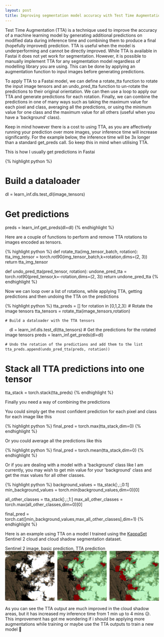 ```yaml
---
layout: post
title: Improving segmentation model accuracy with Test Time Augmentation
---
```

Test Time Augmentation (TTA) is a technique used to improve the accuracy of a machine learning model by generating additional predictions on modified data during inference time and combining them to produce a final (hopefully improved) prediction. TTA is useful when the model is underperforming and cannot be directly improved. While TTA is available in Fastai it does not yet work for segmentation. However, it is possible to manually implement TTA for any segmentation model regardless of modelling library you are using. This can be done by applying an augmentation function to input images before generating predictions.

To apply TTA to a Fastai model, we can define a rotate_tta function to rotate the input image tensors and an undo_pred_tta function to un-rotate the predictions to their original orientation. We can then use a loop to apply our TTA and generate predictions for each rotation. Finally, we can combine the predictions in one of many ways such as taking the maximum value for each pixel and class, averaging all the predictions, or using the minimum value for one class and the maximum value for all others (useful when you have a 'background' class).

Keep in mind however there is a cost to using TTA, as you are affectively running your prediction over more images, your inference time will increase significantly. For the example below, the inference time will be 3x longer than a standard get_preds call. So keep this in mind when utilising TTA.

This is how I usually get predictions in Fastai

{% highlight python %}
# Build a dataloader
dl = learn_inf.dls.test_dl(image_tensors)
# Get predictions
preds  = learn_inf.get_preds(dl=dl)
{% endhighlight %}

Here are a couple of functions to perform and remove TTA rotations to images encoded as tensors.

{% highlight python %}
def rotate_tta(img_tensor_batch, rotation):
    tta_img_tensor = torch.rot90(img_tensor_batch,k=rotation,dims=(2, 3))
    return tta_img_tensor

def undo_pred_tta(pred_tensor, rotation):
        undone_pred_tta = torch.rot90(pred_tensor,k=-rotation,dims=(2, 3))
        return undone_pred_tta
{% endhighlight %}

Now we can loop over a list of rotations, while applying TTA, getting predictions and then undoing the TTA on the predictions

{% highlight python %}
tta_preds = []
for rotation in [0,1,2,3]:
    # Rotate the image tensors
    tta_tensors = rotate_tta(image_tensors,rotation)

    # Build a dataloader with the TTA tensors
    dl = learn_inf.dls.test_dl(tta_tensors)
    # Get the predictions for the rotated image tensors
    preds  = learn_inf.get_preds(dl=dl)

    # Undo the rotation of the predictions and add them to the list
    tta_preds.append(undo_pred_tta(preds, rotation))

# Stack all TTA predictions into one tensor
tta_stack = torch.stack(tta_preds)
{% endhighlight %}

Finally you need a way of combining the predictions  

You could simply get the most confident prediction for each pixel and class for each image like this

{% highlight python %}
final_pred = torch.max(tta_stack,dim=0)
{% endhighlight %}

Or you could average all the predictions like this

{% highlight python %}
final_pred = torch.mean(tta_stack,dim=0)
{% endhighlight %}

Or if you are dealing with a model with a 'background' class like I am currently, you may wish to get min value for your 'background' class and get the max values for all other classes.

{% highlight python %}
background_values = tta_stack[:,:,0:1]
min_background_values = torch.min(background_values,dim=0)[0]

all_other_classes = tta_stack[:,:,1:]
max_all_other_classes = torch.max(all_other_classes,dim=0)[0]

final_pred = torch.cat([min_background_values,max_all_other_classes],dim=1)
{% endhighlight %}

Here is an example using TTA on a model I trained using the <a href="https://zenodo.org/record/7100327#.Y6J3uNJBxdd">KappaSet</a> Sentinel 2 cloud and cloud shadow segmentation dataset.

Sentinel 2 image,   basic prediction,   TTA prediction
<img src="https://github.com/DPIRD-DMA/blog/blob/master/docs/images/blog_images/2022-12-21-Improving-segmentation-model-accuracy-with-Test-Time-Augmentation-comparison.png?raw=true" width="1850">


As you can see the TTA output are much improved in the cloud shadow areas, but it has increased my inference time from 1 min up to 4 mins 😥.
This improvement has got me wondering if i should be applying more augmentations while training or maybe use the TTA outputs to train a new model 🤔
